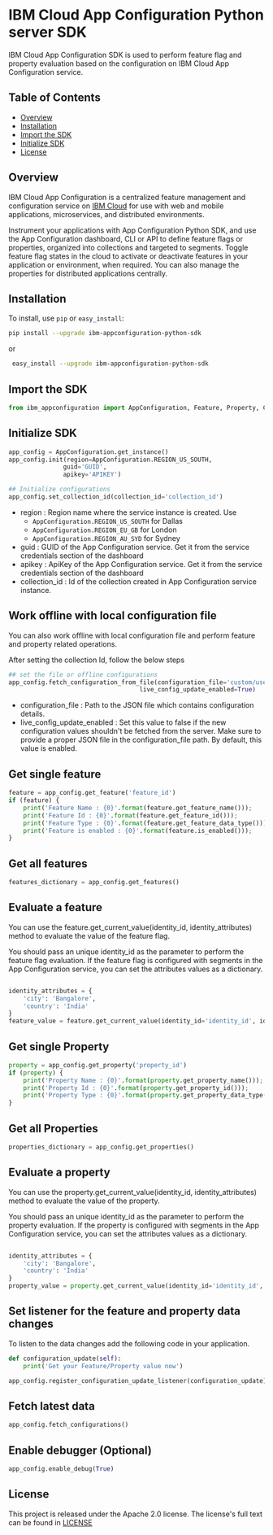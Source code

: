 # IBM Cloud App Configuration Python server SDK

IBM Cloud App Configuration SDK is used to perform feature flag and property evaluation based on the configuration on IBM Cloud App Configuration service.

## Table of Contents

  - [Overview](#overview)
  - [Installation](#installation)
  - [Import the SDK](#import-the-sdk)
  - [Initialize SDK](#initialize-sdk)
  - [License](#license)

## Overview

IBM Cloud App Configuration is a centralized feature management and configuration service on [IBM Cloud](https://www.cloud.ibm.com) for use with web and mobile applications, microservices, and distributed environments.

Instrument your applications with App Configuration Python SDK, and use the App Configuration dashboard, CLI or API to define feature flags or properties, organized into collections and targeted to segments. Toggle feature flag states in the cloud to activate or deactivate features in your application or environment, when required. You can also manage the properties for distributed applications centrally.

## Installation

To install, use `pip` or `easy_install`:
  
```sh
pip install --upgrade ibm-appconfiguration-python-sdk
```
or

```sh
 easy_install --upgrade ibm-appconfiguration-python-sdk
```
## Import the SDK

```py
from ibm_appconfiguration import AppConfiguration, Feature, Property, ConfigurationType
```
## Initialize SDK

```py
app_config = AppConfiguration.get_instance()
app_config.init(region=AppConfiguration.REGION_US_SOUTH,
               guid='GUID',
               apikey='APIKEY')

## Initialize configurations 
app_config.set_collection_id(collection_id='collection_id') 
```

- region : Region name where the service instance is created. Use
  - `AppConfiguration.REGION_US_SOUTH` for Dallas
  - `AppConfiguration.REGION_EU_GB` for London
  - `AppConfiguration.REGION_AU_SYD` for Sydney
- guid : GUID of the App Configuration service. Get it from the service credentials section of the dashboard
- apikey : ApiKey of the App Configuration service. Get it from the service credentials section of the dashboard
- collection_id : Id of the collection created in App Configuration service instance.

## Work offline with local configuration file

You can also work offline with local configuration file and perform feature and property related operations.

After setting the collection Id, follow the below steps

```py
## set the file or offline configurations
app_config.fetch_configuration_from_file(configuration_file='custom/userJson.json', 
                                    live_config_update_enabled=True)
```
- configuration_file : Path to the JSON file which contains configuration details.
- live_config_update_enabled : Set this value to false if the new configuration values shouldn't be fetched from the server. Make sure to provide a proper JSON file in the configuration_file path. By default, this value is enabled.

## Get single feature

```py
feature = app_config.get_feature('feature_id')
if (feature) {
    print('Feature Name : {0}'.format(feature.get_feature_name()));
    print('Feature Id : {0}'.format(feature.get_feature_id()));
    print('Feature Type : {0}'.format(feature.get_feature_data_type()));
    print('Feature is enabled : {0}'.format(feature.is_enabled()));
}
```

## Get all features 

```py
features_dictionary = app_config.get_features()
```

## Evaluate a feature

You can use the feature.get_current_value(identity_id, identity_attributes) method to evaluate the value of the feature flag. 

You should pass an unique identity_id as the parameter to perform the feature flag evaluation. If the feature flag is configured with segments in the App Configuration service, you can set the attributes values as a dictionary.

```py

identity_attributes = {
    'city': 'Bangalore',
    'country': 'India'
}
feature_value = feature.get_current_value(identity_id='identity_id', identity_attributes=identity_attributes)
```

## Get single Property

```py
property = app_config.get_property('property_id')
if (property) {
    print('Property Name : {0}'.format(property.get_property_name()));
    print('Property Id : {0}'.format(property.get_property_id()));
    print('Property Type : {0}'.format(property.get_property_data_type()));
}
```

## Get all Properties 

```py
properties_dictionary = app_config.get_properties()
```

## Evaluate a property

You can use the property.get_current_value(identity_id, identity_attributes) method to evaluate the value of the property. 

You should pass an unique identity_id as the parameter to perform the property evaluation. If the property is configured with segments in the App Configuration service, you can set the attributes values as a dictionary.

```py

identity_attributes = {
    'city': 'Bangalore',
    'country': 'India'
}
property_value = property.get_current_value(identity_id='identity_id', identity_attributes=identity_attributes)
```

## Set listener for the feature and property data changes

To listen to the data changes add the following code in your application.

```py
def configuration_update(self):
    print('Get your Feature/Property value now')

app_config.register_configuration_update_listener(configuration_update)

```

## Fetch latest data

```py
app_config.fetch_configurations()
```

## Enable debugger (Optional)

```py
app_config.enable_debug(True)
```

## License

This project is released under the Apache 2.0 license. The license's full text can be found in [LICENSE](https://github.com/IBM/appconfiguration-python-client-sdk/blob/master/LICENSE)
